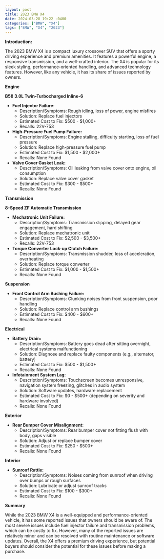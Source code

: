 ```yaml
---
layout: post
title: 2023 BMW X4
date: 2024-03-28 19:22 -0400
categories: ["BMW", "X4"]
tags: ["BMW", "X4", "2023"]
---
```

**Introduction:**

The 2023 BMW X4 is a compact luxury crossover SUV that offers a sporty driving experience and premium amenities. It features a powerful engine, a responsive transmission, and a well-crafted interior. The X4 is popular for its sleek styling, performance-oriented handling, and advanced technology features. However, like any vehicle, it has its share of issues reported by owners.

**Engine**

**B58 3.0L Twin-Turbocharged Inline-6**

* **Fuel Injector Failure:**
    * Description/Symptoms: Rough idling, loss of power, engine misfires
    * Solution: Replace fuel injectors
    * Estimated Cost to Fix: $500 - $1,000+
    * Recalls: 22V-753
* **High-Pressure Fuel Pump Failure:**
    * Description/Symptoms: Engine stalling, difficulty starting, loss of fuel pressure
    * Solution: Replace high-pressure fuel pump
    * Estimated Cost to Fix: $1,500 - $2,000+
    * Recalls: None Found
* **Valve Cover Gasket Leak:**
    * Description/Symptoms: Oil leaking from valve cover onto engine, oil consumption
    * Solution: Replace valve cover gasket
    * Estimated Cost to Fix: $300 - $500+
    * Recalls: None Found

**Transmission**

**8-Speed ZF Automatic Transmission**

* **Mechatronic Unit Failure:**
    * Description/Symptoms: Transmission slipping, delayed gear engagement, hard shifting
    * Solution: Replace mechatronic unit
    * Estimated Cost to Fix: $2,500 - $3,500+
    * Recalls: 22V-753
* **Torque Converter Lock-up Clutch Failure:**
    * Description/Symptoms: Transmission shudder, loss of acceleration, overheating
    * Solution: Replace torque converter
    * Estimated Cost to Fix: $1,000 - $1,500+
    * Recalls: None Found

**Suspension**

* **Front Control Arm Bushing Failure:**
    * Description/Symptoms: Clunking noises from front suspension, poor handling
    * Solution: Replace control arm bushings
    * Estimated Cost to Fix: $400 - $600+
    * Recalls: None Found

**Electrical**

* **Battery Drain:**
    * Description/Symptoms: Battery goes dead after sitting overnight, electrical systems malfunctioning
    * Solution: Diagnose and replace faulty components (e.g., alternator, battery)
    * Estimated Cost to Fix: $500 - $1,500+
    * Recalls: None Found
* **Infotainment System Lag:**
    * Description/Symptoms: Touchscreen becomes unresponsive, navigation system freezing, glitches in audio system
    * Solution: Software updates, hardware replacement
    * Estimated Cost to Fix: $0 - $500+ (depending on severity and hardware involved)
    * Recalls: None Found

**Exterior**

* **Rear Bumper Cover Misalignment:**
    * Description/Symptoms: Rear bumper cover not fitting flush with body, gaps visible
    * Solution: Adjust or replace bumper cover
    * Estimated Cost to Fix: $250 - $500+
    * Recalls: None Found

**Interior**

* **Sunroof Rattle:**
    * Description/Symptoms: Noises coming from sunroof when driving over bumps or rough surfaces
    * Solution: Lubricate or adjust sunroof tracks
    * Estimated Cost to Fix: $100 - $300+
    * Recalls: None Found

**Summary**

While the 2023 BMW X4 is a well-equipped and performance-oriented vehicle, it has some reported issues that owners should be aware of. The most severe issues include fuel injector failure and transmission problems, which can be costly to fix. However, many of the reported issues are relatively minor and can be resolved with routine maintenance or software updates. Overall, the X4 offers a premium driving experience, but potential buyers should consider the potential for these issues before making a purchase.
